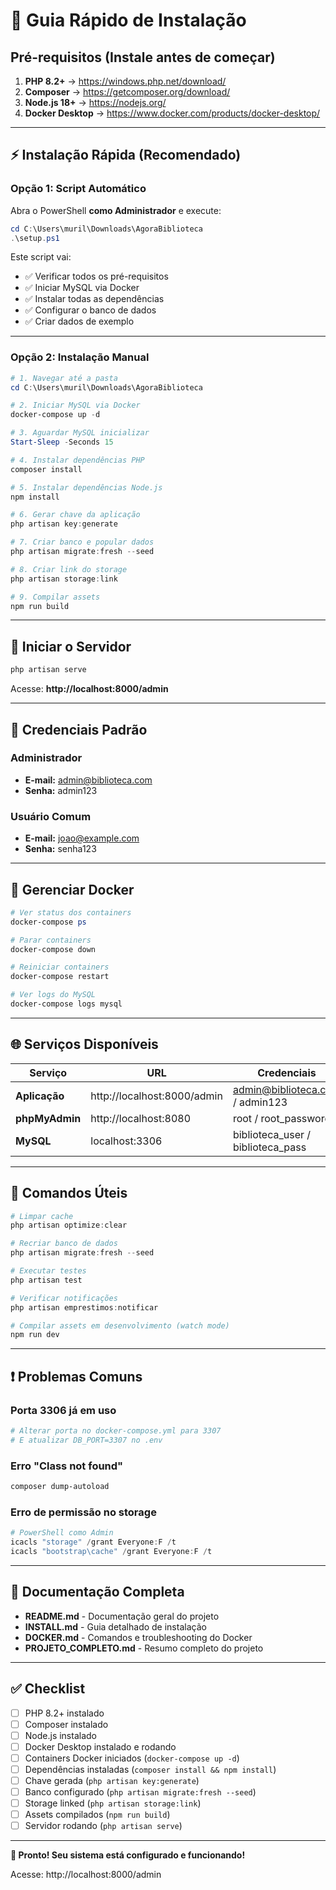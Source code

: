 # 🚀 Guia Rápido de Instalação

## Pré-requisitos (Instale antes de começar)

1. **PHP 8.2+** → https://windows.php.net/download/
2. **Composer** → https://getcomposer.org/download/
3. **Node.js 18+** → https://nodejs.org/
4. **Docker Desktop** → https://www.docker.com/products/docker-desktop/

---

## ⚡ Instalação Rápida (Recomendado)

### Opção 1: Script Automático

Abra o PowerShell **como Administrador** e execute:

```powershell
cd C:\Users\muril\Downloads\AgoraBiblioteca
.\setup.ps1
```

Este script vai:
- ✅ Verificar todos os pré-requisitos
- ✅ Iniciar MySQL via Docker
- ✅ Instalar todas as dependências
- ✅ Configurar o banco de dados
- ✅ Criar dados de exemplo

---

### Opção 2: Instalação Manual

```powershell
# 1. Navegar até a pasta
cd C:\Users\muril\Downloads\AgoraBiblioteca

# 2. Iniciar MySQL via Docker
docker-compose up -d

# 3. Aguardar MySQL inicializar
Start-Sleep -Seconds 15

# 4. Instalar dependências PHP
composer install

# 5. Instalar dependências Node.js
npm install

# 6. Gerar chave da aplicação
php artisan key:generate

# 7. Criar banco e popular dados
php artisan migrate:fresh --seed

# 8. Criar link do storage
php artisan storage:link

# 9. Compilar assets
npm run build
```

---

## 🎯 Iniciar o Servidor

```powershell
php artisan serve
```

Acesse: **http://localhost:8000/admin**

---

## 🔑 Credenciais Padrão

### Administrador
- **E-mail:** admin@biblioteca.com
- **Senha:** admin123

### Usuário Comum
- **E-mail:** joao@example.com
- **Senha:** senha123

---

## 🐳 Gerenciar Docker

```powershell
# Ver status dos containers
docker-compose ps

# Parar containers
docker-compose down

# Reiniciar containers
docker-compose restart

# Ver logs do MySQL
docker-compose logs mysql
```

---

## 🌐 Serviços Disponíveis

| Serviço | URL | Credenciais |
|---------|-----|-------------|
| **Aplicação** | http://localhost:8000/admin | admin@biblioteca.com / admin123 |
| **phpMyAdmin** | http://localhost:8080 | root / root_password |
| **MySQL** | localhost:3306 | biblioteca_user / biblioteca_pass |

---

## 🔧 Comandos Úteis

```powershell
# Limpar cache
php artisan optimize:clear

# Recriar banco de dados
php artisan migrate:fresh --seed

# Executar testes
php artisan test

# Verificar notificações
php artisan emprestimos:notificar

# Compilar assets em desenvolvimento (watch mode)
npm run dev
```

---

## ❗ Problemas Comuns

### Porta 3306 já em uso
```powershell
# Alterar porta no docker-compose.yml para 3307
# E atualizar DB_PORT=3307 no .env
```

### Erro "Class not found"
```powershell
composer dump-autoload
```

### Erro de permissão no storage
```powershell
# PowerShell como Admin
icacls "storage" /grant Everyone:F /t
icacls "bootstrap\cache" /grant Everyone:F /t
```

---

## 📖 Documentação Completa

- **README.md** - Documentação geral do projeto
- **INSTALL.md** - Guia detalhado de instalação
- **DOCKER.md** - Comandos e troubleshooting do Docker
- **PROJETO_COMPLETO.md** - Resumo completo do projeto

---

## ✅ Checklist

- [ ] PHP 8.2+ instalado
- [ ] Composer instalado
- [ ] Node.js instalado
- [ ] Docker Desktop instalado e rodando
- [ ] Containers Docker iniciados (`docker-compose up -d`)
- [ ] Dependências instaladas (`composer install && npm install`)
- [ ] Chave gerada (`php artisan key:generate`)
- [ ] Banco configurado (`php artisan migrate:fresh --seed`)
- [ ] Storage linked (`php artisan storage:link`)
- [ ] Assets compilados (`npm run build`)
- [ ] Servidor rodando (`php artisan serve`)

---

**🎉 Pronto! Seu sistema está configurado e funcionando!**

Acesse: http://localhost:8000/admin
